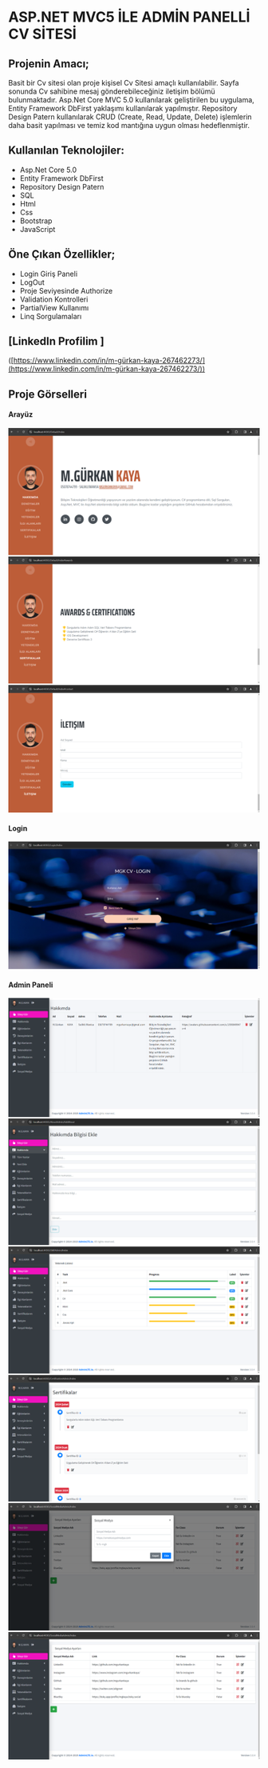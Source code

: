 # ASP.NET MVC5 İLE ADMİN PANELLİ CV SİTESİ
## Projenin Amacı;
Basit bir Cv sitesi olan proje kişisel Cv Sitesi amaçlı kullanılabilir. Sayfa sonunda Cv sahibine mesaj gönderebileceğiniz iletişim bölümü bulunmaktadır. Asp.Net Core MVC 5.0 kullanılarak geliştirilen bu uygulama, Entity Framework DbFirst yaklaşımı kullanılarak yapılmıştır. Repository Design Patern kullanılarak CRUD (Create, Read, Update, Delete) işlemlerin daha basit yapılması ve temiz kod mantığına uygun olması hedeflenmiştir.

## Kullanılan Teknolojiler:

- Asp.Net Core 5.0
- Entity Framework DbFirst
- Repository Design Patern
- SQL
- Html
- Css
- Bootstrap
- JavaScript
 
 ## Öne Çıkan Özellikler;

 - Login Giriş Paneli
 - LogOut
 - Proje Seviyesinde Authorize
 - Validation Kontrolleri
 - PartialView Kullanımı
 - Linq Sorgulamaları

## [LinkedIn Profilim ]
([https://www.linkedin.com/in/m-gürkan-kaya-267462273/](https://www.linkedin.com/in/m-gürkan-kaya-267462273/))

## Proje Görselleri
#### Arayüz
![](https://github.com/mgurkankaya/Cv/blob/master/img/01.png)
![](https://github.com/mgurkankaya/Cv/blob/master/img/02.png)
![](https://github.com/mgurkankaya/Cv/blob/master/img/03.png)
#### Login
![](https://github.com/mgurkankaya/Cv/blob/master/img/04.png)
#### Admin Paneli
![](https://github.com/mgurkankaya/Cv/blob/master/img/05.png)
![](https://github.com/mgurkankaya/Cv/blob/master/img/06.png)
![](https://github.com/mgurkankaya/Cv/blob/master/img/07.png)
![](https://github.com/mgurkankaya/Cv/blob/master/img/08.png)
![](https://github.com/mgurkankaya/Cv/blob/master/img/09.png)
![](https://github.com/mgurkankaya/Cv/blob/master/img/10.png)

